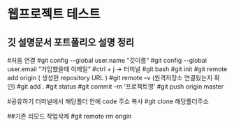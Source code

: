 # 웹프로젝트 테스트
## 깃 설명문서 포트폴리오 설명 정리 

#처음 연결
#git config --global user.name “깃이름“
#git config --global user.email “가입했을때 이메일“
#ctrl + j -> 터미널 
#git bash
#git init
#git remote add origin ( 생성한 repository URL )
#git remote –v (원격저장소 연결됬는지 확인)
#git add . 
#git status
#git commit –m ‘프로젝트명’
#git push origin master 

#공유하기
터미널에서 해당폴더 안에 code 주소 복사
#git clone 해당폴더주소





##기존 리모드 작업삭제
#git remote rm origin 